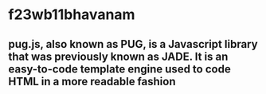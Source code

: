 # f23wb11bhavanam
## pug.js, also known as PUG, is a Javascript library that was previously known as JADE. It is an easy-to-code template engine used to code HTML in a more readable fashion
